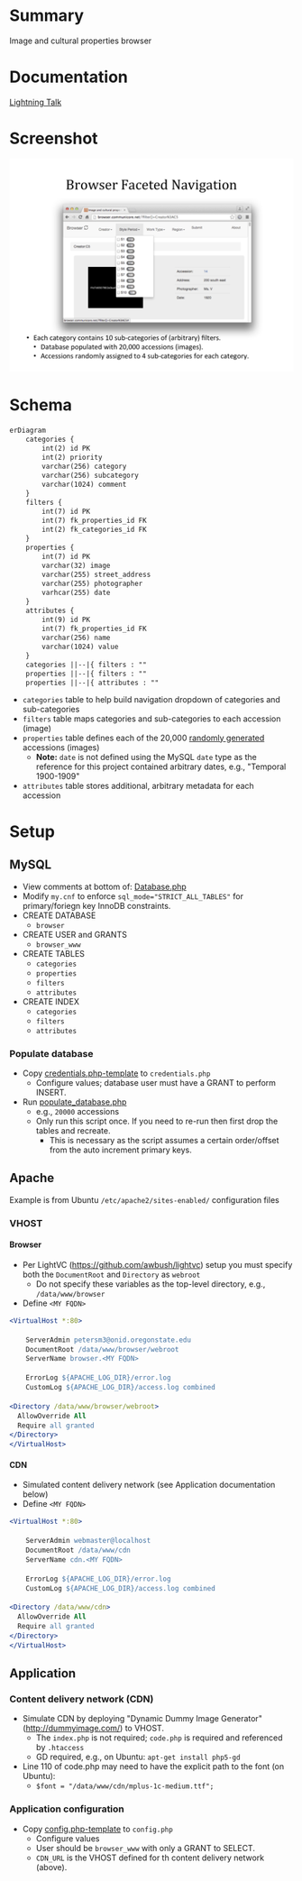 # Summary
Image and cultural properties browser

# Documentation 
[Lightning Talk](docs/browser-lightning-talk-20151118.pdf)

# Screenshot
![Lightning Talk Slide 09 showing browser faceted navigation interface](docs/browser-slide09.png)

# Schema
```mermaid
erDiagram
    categories {
        int(2) id PK
        int(2) priority
        varchar(256) category
        varchar(256) subcategory
        varchar(1024) comment
    }
    filters {
        int(7) id PK
        int(7) fk_properties_id FK
        int(2) fk_categories_id FK
    }
    properties {
        int(7) id PK
        varchar(32) image
        varchar(255) street_address
        varchar(255) photographer
        varhcar(255) date
    }
    attributes {
        int(9) id PK
        int(7) fk_properties_id FK
        varchar(256) name
        varchar(1024) value
    }
    categories ||--|{ filters : ""
    properties ||--|{ filters : ""
    properties ||--|{ attributes : ""
```
* `categories` table to help build navigation dropdown of categories and sub-categories
* `filters` table maps categories and sub-categories to each accession (image)
* `properties` table defines each of the 20,000 [randomly generated](tools/populate_database.php) accessions (images)
  * **Note:** `date` is not defined using the MySQL `date` type as the reference for this project contained arbitrary dates, e.g., "Temporal 1900-1909"
* `attributes` table stores additional, arbitrary metadata for each accession

# Setup
## MySQL
* View comments at bottom of: [Database.php](classes/Database.php)
* Modify `my.cnf` to enforce `sql_mode="STRICT_ALL_TABLES"` for primary/foriegn key InnoDB constraints.
* CREATE DATABASE
  * `browser`
* CREATE USER and GRANTS
  * `browser_www`
* CREATE TABLES
  * `categories`
  * `properties`
  * `filters`
  * `attributes`
* CREATE INDEX
  * `categories`
  * `filters`
  * `attributes`

### Populate database
* Copy [credentials.php-template](tools/credentials.php-template) to `credentials.php`
  * Configure values; database user must have a GRANT to perform INSERT.
* Run [populate_database.php](tools/populate_database.php)
  * e.g., `20000` accessions
  * Only run this script once. If you need to re-run then first drop the tables and recreate.
    * This is necessary as the script assumes a certain order/offset from the auto increment primary keys.

## Apache
Example is from Ubuntu `/etc/apache2/sites-enabled/` configuration files

### VHOST

#### Browser
* Per LightVC (https://github.com/awbush/lightvc) setup you must specify both the `DocumentRoot` and `Directory` as `webroot`
  * Do not specify these variables as the top-level directory, e.g., `/data/www/browser`
* Define `<MY FQDN>`
```apache
<VirtualHost *:80>

    ServerAdmin petersm3@onid.oregonstate.edu
    DocumentRoot /data/www/browser/webroot
    ServerName browser.<MY FQDN>

    ErrorLog ${APACHE_LOG_DIR}/error.log
    CustomLog ${APACHE_LOG_DIR}/access.log combined

<Directory /data/www/browser/webroot>
  AllowOverride All
  Require all granted
</Directory>
</VirtualHost>
```

#### CDN
* Simulated content delivery network (see Application documentation below)
* Define `<MY FQDN>`
```apache
<VirtualHost *:80>

    ServerAdmin webmaster@localhost
    DocumentRoot /data/www/cdn
    ServerName cdn.<MY FQDN>

    ErrorLog ${APACHE_LOG_DIR}/error.log
    CustomLog ${APACHE_LOG_DIR}/access.log combined

<Directory /data/www/cdn>
  AllowOverride All
  Require all granted
</Directory>
</VirtualHost>
```

## Application

### Content delivery network (CDN)
* Simulate CDN by deploying "Dynamic Dummy Image Generator" (http://dummyimage.com/) to VHOST.
  * The `index.php` is not required; `code.php` is required and referenced by `.htaccess`
  * GD required, e.g., on Ubuntu: `apt-get install php5-gd`
* Line 110 of code.php may need to have the explicit path to the font (on Ubuntu):
  * `$font = "/data/www/cdn/mplus-1c-medium.ttf";`

### Application configuration
* Copy [config.php-template](config/config.php-template) to `config.php`
  * Configure values
  * User should be `browser_www` with only a GRANT to SELECT.
  * `CDN_URL` is the VHOST defined for th content delivery network (above).
